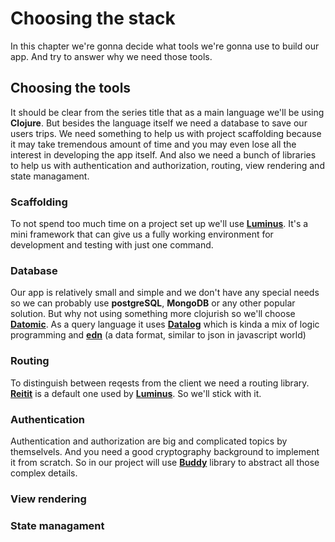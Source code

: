 # Choosing the stack

In this chapter we're gonna decide what tools we're gonna use to build our app. And try to answer why we need those tools. 

## Choosing the tools

It should be clear from the series title that as a main language we'll be using **Clojure**. But besides the language itself we need a database to save our users trips. We need something to help us with project scaffolding because it may take tremendous amount of time and you may even lose all the interest in developing the app itself. And also we need a bunch of libraries to help us with authentication and authorization, routing, view rendering and state managament. 

### Scaffolding

To not spend too much time on a project set up we'll use [**Luminus**][luminus]. It's a mini framework that can give us a fully working environment for development and testing with just one command.

### Database 

Our app is relatively small and simple and we don't have any special needs so we can probably use **postgreSQL**, **MongoDB** or any other popular solution. But why not using something more clojurish so we'll choose  [**Datomic**][datomic]. As a query language it uses [**Datalog**][datalog] which is kinda a mix of logic programming and [**edn**][edn] (a data format, similar to json in javascript world)

### Routing

To distinguish between reqests from the client we need a routing library. [**Reitit**][reitit] is a default one used by [**Luminus**][luminus]. So we'll stick with it.

### Authentication

Authentication and authorization are big and complicated topics by themselvels. And you need a good cryptography background to implement it from scratch. So in our project will use [**Buddy**][buddy] library to abstract all those complex details. 

### View rendering 



### State managament


[datomic]: https://docs.datomic.com/on-prem/getting-started/brief-overview.html
[datalog]: http://www.learndatalogtoday.org/
[edn]: https://github.com/edn-format/edn
[luminus]: http://www.luminusweb.net/
[reitit]: https://metosin.github.io/reitit/
[buddy]: https://github.com/funcool/buddy

<!--stackedit_data:
eyJoaXN0b3J5IjpbMTE1NzI0MDYwNiwtMTMwNDQ1NjUwNCwtNT
Y1Nzg2NjAsNTk3MjgxMjg4LC05NzI2ODkyOTIsLTE1MzA3NDEw
NTcsMTg2NzkxMjM4Nyw3MTA1NjM2MzcsMjA3Nzk3ODAwOSw1OD
U3MDczNTgsMjEzOTQ1NDg3NCwzMjIzOTk3MDIsLTE0NDU4NTY0
ODAsLTQ4MTQxOTE0OCwxMjIzNjgwODQ0LC00MzI5OTQxNjIsLT
E0NjM3MDA0NzMsLTEzNDE3ODk3NzRdfQ==
-->